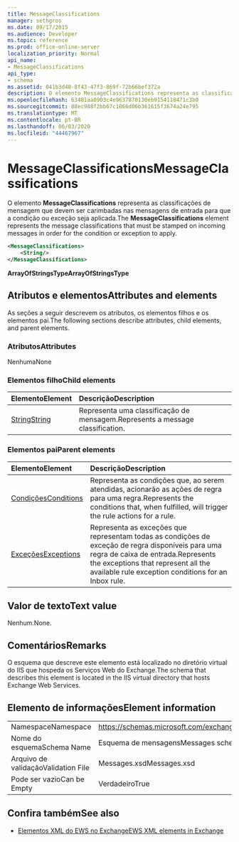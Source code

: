 ```yaml
---
title: MessageClassifications
manager: sethgros
ms.date: 09/17/2015
ms.audience: Developer
ms.topic: reference
ms.prod: office-online-server
localization_priority: Normal
api_name:
- MessageClassifications
api_type:
- schema
ms.assetid: 041b3d48-8f43-47f3-869f-72b66bef372a
description: O elemento MessageClassifications representa as classificações de mensagem que devem ser carimbadas nas mensagens de entrada para que a condição ou exceção seja aplicada.
ms.openlocfilehash: 63481aa8903c4e9637870130eb9154118471c3b0
ms.sourcegitcommit: 88ec988f2bb67c1866d06b361615f3674a24e795
ms.translationtype: MT
ms.contentlocale: pt-BR
ms.lasthandoff: 06/03/2020
ms.locfileid: "44467967"
---
```

# <a name="messageclassifications"></a><span data-ttu-id="b9309-103">MessageClassifications</span><span class="sxs-lookup"><span data-stu-id="b9309-103">MessageClassifications</span></span>

<span data-ttu-id="b9309-104">O elemento **MessageClassifications** representa as classificações de mensagem que devem ser carimbadas nas mensagens de entrada para que a condição ou exceção seja aplicada.</span><span class="sxs-lookup"><span data-stu-id="b9309-104">The **MessageClassifications** element represents the message classifications that must be stamped on incoming messages in order for the condition or exception to apply.</span></span> 
  
```XML
<MessageClassifications>
    <String/>
</MessageClassifications>
```

 <span data-ttu-id="b9309-105">**ArrayOfStringsType**</span><span class="sxs-lookup"><span data-stu-id="b9309-105">**ArrayOfStringsType**</span></span>
## <a name="attributes-and-elements"></a><span data-ttu-id="b9309-106">Atributos e elementos</span><span class="sxs-lookup"><span data-stu-id="b9309-106">Attributes and elements</span></span>

<span data-ttu-id="b9309-107">As seções a seguir descrevem os atributos, os elementos filhos e os elementos pai.</span><span class="sxs-lookup"><span data-stu-id="b9309-107">The following sections describe attributes, child elements, and parent elements.</span></span>
  
### <a name="attributes"></a><span data-ttu-id="b9309-108">Atributos</span><span class="sxs-lookup"><span data-stu-id="b9309-108">Attributes</span></span>

<span data-ttu-id="b9309-109">Nenhuma</span><span class="sxs-lookup"><span data-stu-id="b9309-109">None</span></span>
  
### <a name="child-elements"></a><span data-ttu-id="b9309-110">Elementos filho</span><span class="sxs-lookup"><span data-stu-id="b9309-110">Child elements</span></span>

|<span data-ttu-id="b9309-111">**Elemento**</span><span class="sxs-lookup"><span data-stu-id="b9309-111">**Element**</span></span>|<span data-ttu-id="b9309-112">**Descrição**</span><span class="sxs-lookup"><span data-stu-id="b9309-112">**Description**</span></span>|
|:-----|:-----|
|[<span data-ttu-id="b9309-113">String</span><span class="sxs-lookup"><span data-stu-id="b9309-113">String</span></span>](string.md) <br/> |<span data-ttu-id="b9309-114">Representa uma classificação de mensagem.</span><span class="sxs-lookup"><span data-stu-id="b9309-114">Represents a message classification.</span></span>  <br/> |
   
### <a name="parent-elements"></a><span data-ttu-id="b9309-115">Elementos pai</span><span class="sxs-lookup"><span data-stu-id="b9309-115">Parent elements</span></span>

|<span data-ttu-id="b9309-116">**Elemento**</span><span class="sxs-lookup"><span data-stu-id="b9309-116">**Element**</span></span>|<span data-ttu-id="b9309-117">**Descrição**</span><span class="sxs-lookup"><span data-stu-id="b9309-117">**Description**</span></span>|
|:-----|:-----|
|[<span data-ttu-id="b9309-118">Condições</span><span class="sxs-lookup"><span data-stu-id="b9309-118">Conditions</span></span>](conditions.md) <br/> |<span data-ttu-id="b9309-119">Representa as condições que, ao serem atendidas, acionarão as ações de regra para uma regra.</span><span class="sxs-lookup"><span data-stu-id="b9309-119">Represents the conditions that, when fulfilled, will trigger the rule actions for a rule.</span></span>  <br/> |
|[<span data-ttu-id="b9309-120">Exceções</span><span class="sxs-lookup"><span data-stu-id="b9309-120">Exceptions</span></span>](exceptions.md) <br/> |<span data-ttu-id="b9309-121">Representa as exceções que representam todas as condições de exceção de regra disponíveis para uma regra de caixa de entrada.</span><span class="sxs-lookup"><span data-stu-id="b9309-121">Represents the exceptions that represent all the available rule exception conditions for an Inbox rule.</span></span>  <br/> |
   
## <a name="text-value"></a><span data-ttu-id="b9309-122">Valor de texto</span><span class="sxs-lookup"><span data-stu-id="b9309-122">Text value</span></span>

<span data-ttu-id="b9309-123">Nenhum.</span><span class="sxs-lookup"><span data-stu-id="b9309-123">None.</span></span>
  
## <a name="remarks"></a><span data-ttu-id="b9309-124">Comentários</span><span class="sxs-lookup"><span data-stu-id="b9309-124">Remarks</span></span>

<span data-ttu-id="b9309-125">O esquema que descreve este elemento está localizado no diretório virtual do IIS que hospeda os Serviços Web do Exchange.</span><span class="sxs-lookup"><span data-stu-id="b9309-125">The schema that describes this element is located in the IIS virtual directory that hosts Exchange Web Services.</span></span>
  
## <a name="element-information"></a><span data-ttu-id="b9309-126">Elemento de informações</span><span class="sxs-lookup"><span data-stu-id="b9309-126">Element information</span></span>

|||
|:-----|:-----|
|<span data-ttu-id="b9309-127">Namespace</span><span class="sxs-lookup"><span data-stu-id="b9309-127">Namespace</span></span>  <br/> |https://schemas.microsoft.com/exchange/services/2006/messages  <br/> |
|<span data-ttu-id="b9309-128">Nome do esquema</span><span class="sxs-lookup"><span data-stu-id="b9309-128">Schema Name</span></span>  <br/> |<span data-ttu-id="b9309-129">Esquema de mensagens</span><span class="sxs-lookup"><span data-stu-id="b9309-129">Messages schema</span></span>  <br/> |
|<span data-ttu-id="b9309-130">Arquivo de validação</span><span class="sxs-lookup"><span data-stu-id="b9309-130">Validation File</span></span>  <br/> |<span data-ttu-id="b9309-131">Messages.xsd</span><span class="sxs-lookup"><span data-stu-id="b9309-131">Messages.xsd</span></span>  <br/> |
|<span data-ttu-id="b9309-132">Pode ser vazio</span><span class="sxs-lookup"><span data-stu-id="b9309-132">Can be Empty</span></span>  <br/> |<span data-ttu-id="b9309-133">Verdadeiro</span><span class="sxs-lookup"><span data-stu-id="b9309-133">True</span></span>  <br/> |
   
## <a name="see-also"></a><span data-ttu-id="b9309-134">Confira também</span><span class="sxs-lookup"><span data-stu-id="b9309-134">See also</span></span>



- [<span data-ttu-id="b9309-135">Elementos XML do EWS no Exchange</span><span class="sxs-lookup"><span data-stu-id="b9309-135">EWS XML elements in Exchange</span></span>](ews-xml-elements-in-exchange.md)

